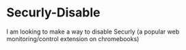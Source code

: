 # Securly-Disable
I am looking to make a way to disable Securly (a popular web monitoring/control extension on chromebooks)
